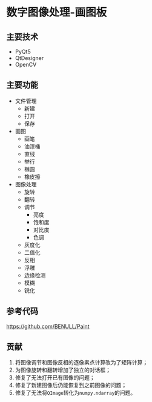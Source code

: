 # 数字图像处理-画图板

## 主要技术

- PyQt5
- QtDesigner
- OpenCV

## 主要功能

- 文件管理
  - 新建
  - 打开
  - 保存
- 画图
  - 画笔
  - 油漆桶
  - 直线
  - 举行
  - 椭圆
  - 橡皮擦
- 图像处理
  - 旋转
  - 翻转
  - 调节
    - 亮度
    - 饱和度
    - 对比度
    - 色调
  - 灰度化
  - 二值化
  - 反相
  - 浮雕
  - 边缘检测
  - 模糊
  - 锐化

## 参考代码

https://github.com/BENULL/Paint

## 贡献

1. 将图像调节和图像反相的逐像素点计算改为了矩阵计算；
2. 为图像旋转和翻转增加了独立的对话框；
3. 修复了无法打开已有图像的问题；
4. 修复了新建图像后仍能恢复到之前图像的问题；
5. 修复了无法将`QImage`转化为`numpy.ndarray`的问题。

